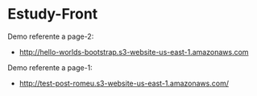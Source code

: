 # Estudy-Front

Demo referente a page-2:

- http://hello-worlds-bootstrap.s3-website-us-east-1.amazonaws.com

Demo referente a page-1:

- http://test-post-romeu.s3-website-us-east-1.amazonaws.com/ 
